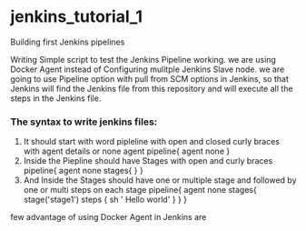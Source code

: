 # jenkins_tutorial_1
Building first Jenkins pipelines

Writing Simple script to test the Jenkins Pipeline working. we are using Docker Agent instead of Configuring mulitple Jenkins Slave node.
we are going to use Pipeline option with pull from SCM options in Jenkins, so that Jenkins will find the Jenkins file from this repository and 
will execute all the steps in the Jenkins file.

### The syntax to write jenkins files:
1. It should start with word pipleline with open and closed curly braces with agent details or none agent
   pipeline{
   agent none
   }
 3. Inside the Piepline should have Stages with open and curly braces
    pipeline{
    agent none
      stages{
     }
    }
 5. And Inside the Stages should have one or multiple stage and followed by one or multi steps on each stage
    pipeline{
    agent none
      stages{
        stage('stage1')
         steps {
         sh ' Hello world'
      }
     }
    }

   few advantage of using Docker Agent in Jenkins are
